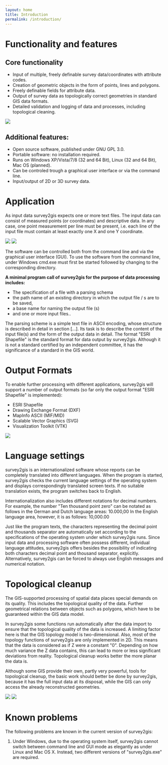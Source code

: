 ```yaml
---
layout: home
title: Introduction
permalink: /introduction/
---
```


# Functionality and features

## Core functionality

- Input of multiple, freely definable survey data/coordinates with attribute codes.
- Creation of geometric objects in the form of points, lines and polygons.
- Freely definable fields for attribute data.
- Output of survey data as topologically correct geometries in standard GIS data formats.
- Detailed validation and logging of data and processes, including topological cleaning.

<img class="intro__image" src="/assets/intro-images/logfile.jpg">

## Additional features:

- Open source software, published under GNU GPL 3.0.
- Portable software: no installation required.
- Runs on Windows XP/Vista/7/8 (32 and 64 Bit), Linux (32 and 64 Bit), Mac OS (planned).
- Can be controled trough a graphical user interface or via the command line.
- Input/output of 2D or 3D survey data.    

# Application

As input data survey2gis expects one or more text files. The input data can consist of measured points (or coordinates) and descriptive data. In any case, one point measurement per line must be present, i.e. each line of the input file must contain at least exactly one X and one Y coordinate.

<img class="intro__image" src="/assets/intro-images/select-file.jpg">
<img class="intro__image" src="/assets/intro-images/additional-options.jpg">

The software can be controlled both from the command line and via the graphical user interface (GUI).
To use the software from the command line, under Windows cmd.exe must first be started followed by
changing to the corresponding directory.

**A minimal program call of survey2gis for the purpose of data processing includes:**

- The specification of a file with a parsing schema
- the path name of an existing directory in which the output file / s are to be saved,
- a base name for naming the output file (s)
- and one or more input files..

The parsing scheme is a simple text file in ASCII encoding, whose structure is described in detail in section [...].
Its task is to describe the content of the input file(s) and the form of the output data in detail.
The format "ESRI Shapefile" is the standard format for data output by survey2gis.
Although it is not a standard certified by an independent committee, it has the significance of a standard in the GIS world.



# Output Formats

To enable further processing with different applications, survey2gis will support a number of output formats (so far only the output format "ESRI Shapefile" is implemented):

- ESRI Shapefile
- Drawing Exchange Format (DXF)
- MapInfo ASCII (MIF/MID)
- Scalable Vector Graphics (SVG)
- Visualization Toolkit (VTK)

<img class="intro__image" src="/assets/intro-images/select-output.jpg">

# Language settings

survey2gis is an internationalized software whose reports can be completely translated into different languages.
When the program is started, survey2gis checks the current language settings of the operating system and displays correspondingly translated screen texts.
If no suitable translation exists, the program switches back to English.

Internationalization also includes different notations for decimal numbers. For example, the number "Ten thousand point zero" can be notated as follows in the German and Dutch language areas: 10.000,00 In the English language area, however, it is as follows: 10,000.00

Just like the program texts, the characters representing the decimal point and thousands separator are automatically set according to the specifications of the operating system under which survey2gis runs. Since input data and processing software often possess different, individual language attitudes, survey2gis offers besides the possibility of indicating both characters decimal point and thousand separator, explicitly. Alternatively, survey2gis can be forced to always use English messages and numerical notation.


# Topological cleanup

The GIS-supported processing of spatial data places special demands on its quality. This includes the topological quality of the data. Further geometrical relations between objects such as polygons, which have to be guaranteed within the GIS data model.

In survey2gis some functions run automatically after the data import to ensure that the topological quality of the data is increased. A limiting factor here is that the GIS topology model is two-dimensional.
Also, most of the topology functions of survey2gis are only implemented in 2D. This means that the data is considered as if Z were a constant "0". Depending on how much variance the Z data contains, this can lead to more or less significant deviations from reality. Topological cleanup works better the more planar the data is.

Although some GIS provide their own, partly very powerful, tools for topological cleanup, the basic work should better be done by survey2gis, because it has the full input data at its disposal, while the GIS can only access the already reconstructed geometries.

<img class="intro__image" src="/assets/intro-images/options-after-execution.jpg">
<img class="intro__image" src="/assets/intro-images/advanced-settings.jpg">

# Known problems

The following problems are known in the current version of survey2gis:

1. Under Windows, due to the operating system itself, survey2gis cannot switch between command line and GUI mode as elegantly as under Linux and Mac OS X. Instead, two different versions of "survey2gis.exe" are required.